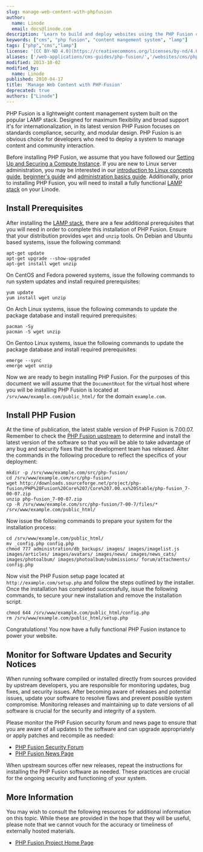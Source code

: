 ```yaml
---
slug: manage-web-content-with-phpfusion
author:
  name: Linode
  email: docs@linode.com
description: 'Learn to build and deploy websites using the PHP Fusion content management system.'
keywords: ["cms", "php fusion", "content mangement system", "lamp"]
tags: ["php","cms","lamp"]
license: '[CC BY-ND 4.0](https://creativecommons.org/licenses/by-nd/4.0)'
aliases: ['/web-applications/cms-guides/php-fusion/','/websites/cms/phpfusion/manage-web-content-with-phpfusion/','/websites/cms/manage-web-content-with-phpfusion/']
modified: 2013-10-02
modified_by:
  name: Linode
published: 2010-04-17
title: 'Manage Web Content with PHP-Fusion'
deprecated: true
authors: ["Linode"]
---
```


PHP Fusion is a lightweight content management system built on the popular LAMP stack. Designed for maximum flexibility and broad support it's for internationalization, in its latest version PHP Fusion focuses on standards compliance, security, and modular design. PHP Fusion is an obvious choice for developers who need to deploy a system to manage content and community interaction.

Before installing PHP Fusion, we assume that you have followed our [Setting Up and Securing a Compute Instance](/docs/products/compute/compute-instances/guides/set-up-and-secure/). If you are new to Linux server administration, you may be interested in our [introduction to Linux concepts guide](/docs/guides/introduction-to-linux-concepts/), [beginner's guide](/docs/products/compute/compute-instances/faqs/) and [administration basics guide](/docs/guides/linux-system-administration-basics/). Additionally, prior to installing PHP Fusion, you will need to install a fully functional [LAMP stack](/docs/lamp-guides/) on your Linode.

## Install Prerequisites

After installing the [LAMP stack](/docs/lamp-guides/), there are a few additional prerequisites that you will need in order to complete this installation of PHP Fusion. Ensure that your distribution provides `wget` and `unzip` tools. On Debian and Ubuntu based systems, issue the following command:

    apt-get update
    apt-get upgrade --show-upgraded
    apt-get install wget unzip

On CentOS and Fedora powered systems, issue the following commands to run system updates and install required prerequisites:

    yum update
    yum install wget unzip

On Arch Linux systems, issue the following commands to update the package database and install required prerequisites:

    pacman -Sy
    pacman -S wget unzip

On Gentoo Linux systems, issue the following commands to update the package database and install required prerequisites:

    emerge --sync
    emerge wget unzip

Now we are ready to begin installing PHP Fusion. For the purposes of this document we will assume that the `DocumentRoot` for the virtual host where you will be installing PHP Fusion is located at `/srv/www/example.com/public_html/` for the domain `example.com`.

## Install PHP Fusion

At the time of publication, the latest stable version of PHP Fusion is 7.00.07. Remember to check the [PHP Fusion upstream](http://www.php-fusion.co.uk/downloads.php?cat_id=19) to determine and install the latest version of the software so that you will be able to take advantage of any bug and security fixes that the development team has released. Alter the commands in the following procedure to reflect the specifics of your deployment:

    mkdir -p /srv/www/example.com/src/php-fusion/
    cd /srv/www/example.com/src/php-fusion/
    wget http://downloads.sourceforge.net/project/php-fusion/PHP%20Fusion%20Core%207/Core%207.00.xx%20Stable/php-fusion_7-00-07.zip
    unzip php-fusion_7-00-07.zip
    cp -R /srv/www/example.com/src/php-fusion/7-00-7/files/* /srv/www/example.com/public_html/

Now issue the following commands to prepare your system for the installation process:

    cd /srv/www/example.com/public_html/
    mv _config.php config.php
    chmod 777 administration/db_backups/ images/ images/imagelist.js images/articles/ images/avatars/ images/news/ images/news_cats/ images/photoalbum/ images/photoalbum/submissions/ forum/attachments/ config.php

Now visit the PHP Fusion setup page located at `http://example.com/setup.php` and follow the steps outlined by the installer. Once the installation has completed successfully, issue the following commands, to secure your new installation and remove the installation script.

    chmod 644 /srv/www/example.com/public_html/config.php
    rm /srv/www/example.com/public_html/setup.php

Congratulations! You now have a fully functional PHP Fusion instance to power your website.

## Monitor for Software Updates and Security Notices

When running software compiled or installed directly from sources provided by upstream developers, you are responsible for monitoring updates, bug fixes, and security issues. After becoming aware of releases and potential issues, update your software to resolve flaws and prevent possible system compromise. Monitoring releases and maintaining up to date versions of all software is crucial for the security and integrity of a system.

Please monitor the PHP Fusion security forum and news page to ensure that you are aware of all updates to the software and can upgrade appropriately or apply patches and recompile as needed:

-   [PHP Fusion Security Forum](http://www.php-fusion.co.uk/forum/viewforum.php?forum_id=85)
-   [PHP Fusion News Page](http://www.php-fusion.co.uk/news.php)

When upstream sources offer new releases, repeat the instructions for installing the PHP Fusion software as needed. These practices are crucial for the ongoing security and functioning of your system.

## More Information

You may wish to consult the following resources for additional information on this topic. While these are provided in the hope that they will be useful, please note that we cannot vouch for the accuracy or timeliness of externally hosted materials.

- [PHP Fusion Project Home Page](http://www.php-fusion.co.uk/news.php)



